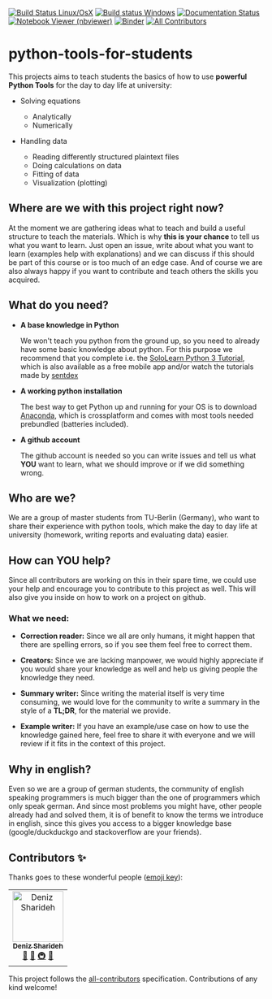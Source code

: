 [![Build Status Linux/OsX](https://api.travis-ci.org/students-teach-students/python-tools-for-students.svg?branch=master)](https://travis-ci.org/students-teach-students/python-tools-for-students)
[![Build status Windows](https://ci.appveyor.com/api/projects/status/58hq73cf6iv7xxdf/branch/master?svg=true)](https://ci.appveyor.com/project/s-weigand/python-tools-for-students-3ywm2/branch/master)
[![Documentation Status](https://readthedocs.org/projects/python-tools-for-students/badge/?version=latest)](https://python-tools-for-students.readthedocs.io/en/latest/?badge=latest)
[![Notebook Viewer (nbviewer)](https://raw.githubusercontent.com/jupyter/design/master/logos/Badges/nbviewer_badge.svg?sanitize=true)](https://nbviewer.jupyter.org/github/students-teach-students/python-tools-for-students/tree/master/material/)
[![Binder](https://static.mybinder.org/badge_logo.svg)](https://mybinder.org/v2/gh/students-teach-students/python-tools-for-students/master?urlpath=lab/tree/material)
[![All Contributors](https://img.shields.io/badge/all_contributors-1-orange.svg?style=flat-square)](#contributors)

# python-tools-for-students

This projects aims to teach students the basics of how to use
**powerful Python Tools** for the day to day life at university:

- Solving equations

  - Analytically
  - Numerically

- Handling data

  - Reading differently structured plaintext files
  - Doing calculations on data
  - Fitting of data
  - Visualization (plotting)

## Where are we with this project right now?

At the moment we are gathering ideas what to teach and build a useful
structure to teach the materials. Which is why **this is your chance**
to tell us what you want to learn. Just open an issue, write about what you want to learn
(examples help with explanations) and we can discuss
if this should be part of this course or is too much of an edge case.
And of course we are also always happy if you want to contribute and teach others the skills
you acquired.

## What do you need?

- **A base knowledge in Python**

  We won't teach you python from the ground up, so you need to already have some basic knowledge about python.
  For this purpose we recommend that you complete i.e. the
  [SoloLearn Python 3 Tutorial](https://www.sololearn.com/Course/Python/),
  which is also available as a free mobile app and/or watch the tutorials made by
  [sentdex](https://www.youtube.com/watch?v=eXBD2bB9-RA&list=PLQVvvaa0QuDeAams7fkdcwOGBpGdHpXln)

- **A working python installation**

  The best way to get Python up and running for your OS is to download
  [Anaconda](https://www.anaconda.com/distribution/), which is crossplatform and
  comes with most tools needed prebundled (batteries included).

- **A github account**

  The github account is needed so you can write issues and tell us what **YOU** want to learn,
  what we should improve or if we did something wrong.

## Who are we?

We are a group of master students from TU-Berlin (Germany),
who want to share their experience with python tools,
which make the day to day life at university
(homework, writing reports and evaluating data) easier.

## How can YOU help?

Since all contributors are working on this in their spare time, we could use your help and encourage you to contribute to this project as well.
This will also give you inside on how to work on a project on github.

### What we need:

- **Correction reader:** Since we all are only humans, it might happen that there are spelling errors, so if you see them feel free to correct them.

- **Creators:** Since we are lacking manpower, we would highly appreciate if you would share your knowledge as well and help us giving people the knowledge they need.

- **Summary writer:** Since writing the material itself is very time consuming, we would love for the community to write a summary in the style of a **TL;DR**, for the material we provide.

- **Example writer:** If you have an example/use case on how to use the knowledge gained here, feel free to share it with everyone and we will review if it fits in the context of this project.

## Why in english?

Even so we are a group of german students, the community of english speaking programmers
is much bigger than the one of programmers which only speak german.
And since most problems you might have, other people already had and solved them, it is of benefit
to know the terms we introduce in english, since this gives you access to a bigger knowledge base
(google/duckduckgo and stackoverflow are your friends).

## Contributors ✨

Thanks goes to these wonderful people ([emoji key](https://allcontributors.org/docs/en/emoji-key)):

<!-- ALL-CONTRIBUTORS-LIST:START - Do not remove or modify this section -->
<!-- prettier-ignore -->
<table>
  <tr>
    <td align="center"><a href="https://github.com/redbluee"><img src="https://avatars3.githubusercontent.com/u/43533494?v=4" width="100px;" alt="Deniz Sharideh"/><br /><sub><b>Deniz Sharideh</b></sub></a><br /><a href="#review-redbluee" title="Reviewed Pull Requests">👀</a> <a href="https://github.com/students-teach-students/python-tools-for-students/commits?author=redbluee" title="Documentation">📖</a> <a href="#infra-redbluee" title="Infrastructure (Hosting, Build-Tools, etc)">🚇</a> <a href="#maintenance-redbluee" title="Maintenance">🚧</a></td>
  </tr>
</table>

<!-- ALL-CONTRIBUTORS-LIST:END -->

This project follows the [all-contributors](https://github.com/all-contributors/all-contributors) specification. Contributions of any kind welcome!
